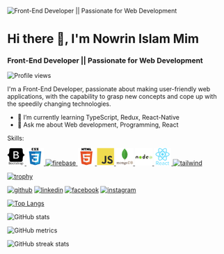 
![Front-End Developer || Passionate for Web Development ](https://media-exp1.licdn.com/dms/image/D5616AQH1l40hXlj7LA/profile-displaybackgroundimage-shrink_350_1400/0/1669885236076?e=1675296000&v=beta&t=yPY_olCjmijP7Gsa6Im8mdRrxaA2-WiJl6V2mYKf8fA)
# Hi there 👋, I'm Nowrin Islam Mim
### Front-End Developer || Passionate for Web Development 

![Profile views](https://gpvc.arturio.dev/BubbleNowrin) 

I'm a Front-End Developer, passionate about making user-friendly web applications, with the capability to grasp new
concepts and cope up with the speedily
changing technologies.
 
- 🌱 I’m currently learning TypeScript, Redux, React-Native 
- 💬 Ask me about Web development, Programming, React 

Skills:
<p align="left"> <a href="https://getbootstrap.com" target="_blank" rel="noreferrer"> <img src="https://raw.githubusercontent.com/devicons/devicon/master/icons/bootstrap/bootstrap-plain-wordmark.svg" alt="bootstrap" width="40" height="40"/> </a> <a href="https://www.w3schools.com/css/" target="_blank" rel="noreferrer"> <img src="https://raw.githubusercontent.com/devicons/devicon/master/icons/css3/css3-original-wordmark.svg" alt="css3" width="40" height="40"/> </a> <a href="https://firebase.google.com/" target="_blank" rel="noreferrer"> <img src="https://www.vectorlogo.zone/logos/firebase/firebase-icon.svg" alt="firebase" width="40" height="40"/> </a> <a href="https://www.w3.org/html/" target="_blank" rel="noreferrer"> <img src="https://raw.githubusercontent.com/devicons/devicon/master/icons/html5/html5-original-wordmark.svg" alt="html5" width="40" height="40"/> </a> <a href="https://developer.mozilla.org/en-US/docs/Web/JavaScript" target="_blank" rel="noreferrer"> <img src="https://raw.githubusercontent.com/devicons/devicon/master/icons/javascript/javascript-original.svg" alt="javascript" width="40" height="40"/> </a> <a href="https://www.mongodb.com/" target="_blank" rel="noreferrer"> <img src="https://raw.githubusercontent.com/devicons/devicon/master/icons/mongodb/mongodb-original-wordmark.svg" alt="mongodb" width="40" height="40"/> </a> <a href="https://nodejs.org" target="_blank" rel="noreferrer"> <img src="https://raw.githubusercontent.com/devicons/devicon/master/icons/nodejs/nodejs-original-wordmark.svg" alt="nodejs" width="40" height="40"/> </a> <a href="https://reactjs.org/" target="_blank" rel="noreferrer"> <img src="https://raw.githubusercontent.com/devicons/devicon/master/icons/react/react-original-wordmark.svg" alt="react" width="40" height="40"/> </a> <a href="https://tailwindcss.com/" target="_blank" rel="noreferrer"> <img src="https://www.vectorlogo.zone/logos/tailwindcss/tailwindcss-icon.svg" alt="tailwind" width="40" height="40"/> </a> </p>

[![trophy](https://github-profile-trophy.vercel.app/?username=BubbleNowrin)](https://github.com/ryo-ma/github-profile-trophy)

[<img src='https://cdn.jsdelivr.net/npm/simple-icons@3.0.1/icons/github.svg' alt='github' height='40'>](https://github.com/BubbleNowrin)  [<img src='https://cdn.jsdelivr.net/npm/simple-icons@3.0.1/icons/linkedin.svg' alt='linkedin' height='40'>](https://www.linkedin.com/in/nowrinislam02/)  [<img src='https://cdn.jsdelivr.net/npm/simple-icons@3.0.1/icons/facebook.svg' alt='facebook' height='40'>](https://www.facebook.com/nowrin.islam3)  [<img src='https://cdn.jsdelivr.net/npm/simple-icons@3.0.1/icons/instagram.svg' alt='instagram' height='40'>](https://www.instagram.com/nowra__d__kitty/)


[![Top Langs](https://github-readme-stats.vercel.app/api/top-langs/?username=BubbleNowrin)](https://github.com/anuraghazra/github-readme-stats)

![GitHub stats](https://github-readme-stats.vercel.app/api?username=BubbleNowrin&show_icons=true&count_private=true)  

![GitHub metrics](https://metrics.lecoq.io/BubbleNowrin)  

![GitHub streak stats](https://streak-stats.demolab.com/?user=BubbleNowrin)  

 
